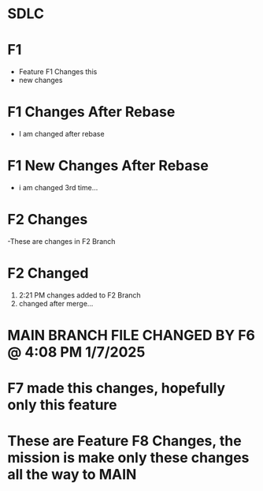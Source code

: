 # SDLC

# F1
- Feature F1 Changes this
- new changes

# F1 Changes After Rebase
- I am changed after rebase

# F1 New Changes After Rebase
- i am changed 3rd time...

# F2 Changes 
-These are changes in F2 Branch

# F2 Changed
1. 2:21 PM changes added to F2 Branch
1. changed after merge...

# MAIN BRANCH FILE CHANGED BY F6 @ 4:08 PM 1/7/2025

# F7 made this changes, hopefully only this feature 

# These are Feature F8 Changes, the mission is make only these changes all the way to MAIN